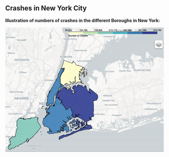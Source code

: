 ## Crashes in New York City

**Illustration of numbers of crashes in the different Boroughs in New York:**

![New York Boroughs](ny2.gif)



